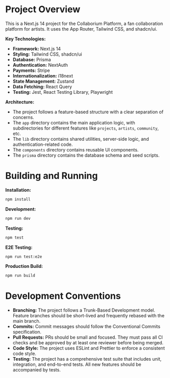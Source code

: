 # Project Overview

This is a Next.js 14 project for the Collaborium Platform, a fan collaboration platform for artists. It uses the App Router, Tailwind CSS, and shadcn/ui.

**Key Technologies:**

*   **Framework:** Next.js 14
*   **Styling:** Tailwind CSS, shadcn/ui
*   **Database:** Prisma
*   **Authentication:** NextAuth
*   **Payments:** Stripe
*   **Internationalization:** i18next
*   **State Management:** Zustand
*   **Data Fetching:** React Query
*   **Testing:** Jest, React Testing Library, Playwright

**Architecture:**

*   The project follows a feature-based structure with a clear separation of concerns.
*   The `app` directory contains the main application logic, with subdirectories for different features like `projects`, `artists`, `community`, etc.
*   The `lib` directory contains shared utilities, server-side logic, and authentication-related code.
*   The `components` directory contains reusable UI components.
*   The `prisma` directory contains the database schema and seed scripts.

# Building and Running

**Installation:**

```bash
npm install
```

**Development:**

```bash
npm run dev
```

**Testing:**

```bash
npm test
```

**E2E Testing:**

```bash
npm run test:e2e
```

**Production Build:**

```bash
npm run build
```

# Development Conventions

*   **Branching:** The project follows a Trunk-Based Development model. Feature branches should be short-lived and frequently rebased with the main branch.
*   **Commits:** Commit messages should follow the Conventional Commits specification.
*   **Pull Requests:** PRs should be small and focused. They must pass all CI checks and be approved by at least one reviewer before being merged.
*   **Code Style:** The project uses ESLint and Prettier to enforce a consistent code style.
*   **Testing:** The project has a comprehensive test suite that includes unit, integration, and end-to-end tests. All new features should be accompanied by tests.
